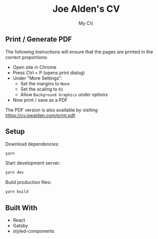 <h1 align="center">Joe Alden's CV</h1>
<p align="center">My CV.</p>

## Print / Generate PDF

The following instructions will ensure that the pages are printed in the correct
proportions:

- Open site in Chrome
- Press Ctrl + P (opens print dialog)
- Under "More Settings":
  - Set the margins to `None`
  - Set the scaling to `61`
  - Allow `Background Graphics` under options
- Now print / save as a PDF

The PDF version is also available by visiting https://cv.joealden.com/print.pdf.

## Setup

Download dependencies:

```bash
yarn
```

Start development server:

```bash
yarn dev
```

Build production files:

```bash
yarn build
```

## Built With

- React
- Gatsby
- styled-components
